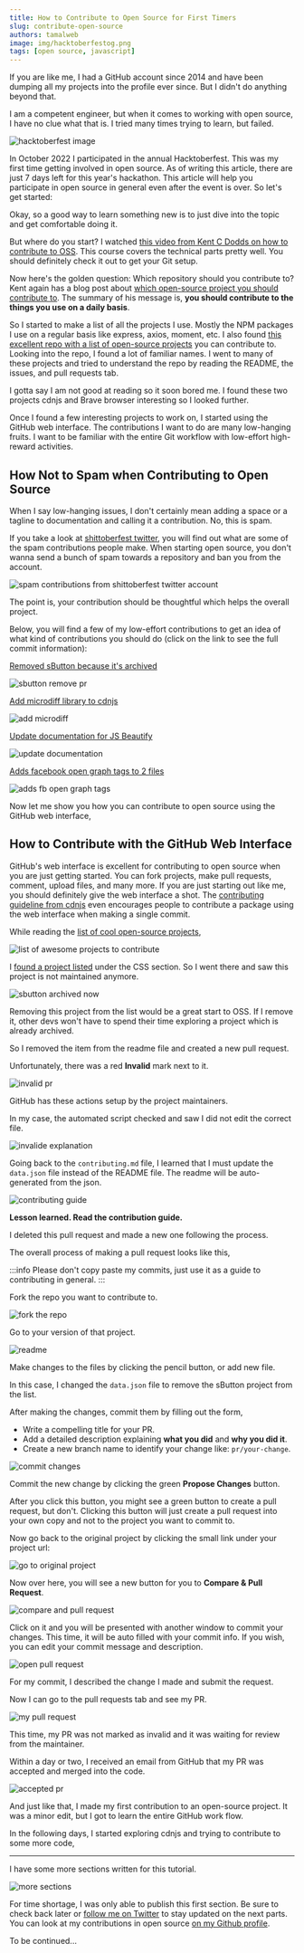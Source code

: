 ```yaml
---
title: How to Contribute to Open Source for First Timers
slug: contribute-open-source
authors: tamalweb
image: img/hacktoberfestog.png
tags: [open source, javascript]
---
```


If you are like me, I had a GitHub account since 2014 and have been dumping all my projects into the profile ever since. But I didn't do anything beyond that.

I am a competent engineer, but when it comes to working with open source, I have no clue what that is. I tried many times trying to learn, but failed.

![hacktoberfest image](./img/hacktoberfestog.png)

In October 2022 I participated in the annual Hacktoberfest. This was my first time getting involved in open source. As of writing this article, there are just 7 days left for this year's hackathon. This article will help you participate in open source in general even after the event is over. So let's get started:

<!-- truncate -->

Okay, so a good way to learn something new is to just dive into the topic and get comfortable doing it. 

But where do you start? I watched [this video from Kent C Dodds on how to contribute to OSS](https://egghead.io/courses/how-to-contribute-to-an-open-source-project-on-github). This course covers the technical parts pretty well. You should definitely check it out to get your Git setup.

Now here's the golden question: Which repository should you contribute to? Kent again has a blog post about [which open-source project you should contribute to](https://kcd.im/what-oss). The summary of his message is, **you should contribute to the things you use on a daily basis**.

So I started to make a list of all the projects I use. Mostly the NPM packages I use on a regular basis like express, axios, moment, etc. I also found [this excellent repo with a list of open-source projects](https://github.com/MunGell/awesome-for-beginners) you can contribute to. Looking into the repo, I found a lot of familiar names. I went to many of these projects and tried to understand the repo by reading the README, the issues, and pull requests tab. 

I gotta say I am not good at reading so it soon bored me. I found these two projects cdnjs and Brave browser interesting so I looked further. 

Once I found a few interesting projects to work on, I started using the GitHub web interface. The contributions I want to do are many low-hanging fruits. I want to be familiar with the entire Git workflow with low-effort high-reward activities.

## How Not to Spam when Contributing to Open Source

When I say low-hanging issues, I don't certainly mean adding a space or a tagline to documentation and calling it a contribution. No, this is spam.

If you take a look at [shittoberfest twitter](https://twitter.com/shitoberfest), you will find out what are some of the spam contributions people make. When starting open source, you don't wanna send a bunch of spam towards a repository and ban you from the account.

![spam contributions from shittoberfest twitter account](./img/shittoberfest.png)

The point is, your contribution should be thoughtful which helps the overall project.

Below, you will find a few of my low-effort contributions to get an idea of what kind of contributions you should do (click on the link to see the full commit information):

[Removed sButton because it's archived](https://github.com/MunGell/awesome-for-beginners/pull/1132)

![sbutton remove pr](./img/sbutton.png)

[Add microdiff library to cdnjs](https://github.com/cdnjs/packages/pull/1366)

![add microdiff](./img/microdiff.png)

[Update documentation for JS Beautify](https://github.com/beautify-web/js-beautify/pull/2107)

![update documentation](./img/webbrowser.png)

[Adds facebook open graph tags to 2 files](https://github.com/theritikchoure/carrierjs/pull/6)

![adds fb open graph tags](./img/fbog.png)

Now let me show you how you can contribute to open source using the GitHub web interface,

## How to Contribute with the GitHub Web Interface

GitHub's web interface is excellent for contributing to open source when you are just getting started. You can fork projects, make pull requests, comment, upload files, and many more. If you are just starting out like me, you should definitely give the web interface a shot. The [contributing guideline from cdnjs](https://github.com/cdnjs/packages/blob/master/CONTRIBUTING.md#make-changes-to-your-fork) even encourages people to contribute a package using the web interface when making a single commit.

While reading the [list of cool open-source projects](https://github.com/MunGell/awesome-for-beginners),

![list of awesome projects to contribute](./img/awesomepr.png)

I [found a project listed](https://github.com/sButtons/sbuttons) under the CSS section. So I went there and saw this project is not maintained anymore.

![sbutton archived now](./img/sbuttonarchived.png)

Removing this project from the list would be a great start to OSS. If I remove it, other devs won't have to spend their time exploring a project which is already archived.

So I removed the item from the readme file and created a new pull request.

Unfortunately, there was a red **Invalid** mark next to it. 

![invalid pr](./img/invalid.png)

GitHub has these actions setup by the project maintainers. 

In my case, the automated script checked and saw I did not edit the correct file.

![invalide explanation](./img/invalidexplanation.png)

Going back to the `contributing.md` file, I learned that I must update the `data.json` file instead of the README file. The readme will be auto-generated from the json. 

![contributing guide](./img/contributingguide.png)

**Lesson learned. Read the contribution guide.**

I deleted this pull request and made a new one following the process.

The overall process of making a pull request looks like this,

:::info
Please don't copy paste my commits, just use it as a guide to contributing in general.
:::

Fork the repo you want to contribute to.

![fork the repo](./img/fork.png)

Go to your version of that project.

![readme](./img/yourversion.png)

Make changes to the files by clicking the pencil button, or add new file.

In this case, I changed the `data.json` file to remove the sButton project from the list.

After making the changes, commit them by filling out the form,

- Write a compelling title for your PR. 
- Add a detailed description explaining **what you did** and **why you did it**. 
- Create a new branch name to identify your change like: `pr/your-change`.

![commit changes](./img/commitchanges.png)

Commit the new change by clicking the green **Propose Changes** button.

After you click this button, you might see a green button to create a pull request, but don't. Clicking this button will just create a pull request into your own copy and not to the project you want to commit to.

Now go back to the original project by clicking the small link under your project url:

![go to original project](./img/mainproject.png)

Now over here, you will see a new button for you to **Compare & Pull Request**. 

![compare and pull request](./img/createpullrequest.png)

Click on it and you will be presented with another window to commit your changes. This time, it will be auto filled with your commit info. If you wish, you can edit your commit message and description.

![open pull request](./img/openpull.png)

For my commit, I described the change I made and submit the request.

Now I can go to the pull requests tab and see my PR.

![my pull request](./img/mypullrequest.png)

This time, my PR was not marked as invalid and it was waiting for review from the maintainer.

Within a day or two, I received an email from GitHub that my PR was accepted and merged into the code.

![accepted pr](./img/accepted.png)

And just like that, I made my first contribution to an open-source project. It was a minor edit, but I got to learn the entire GitHub work flow.

In the following days, I started exploring cdnjs and trying to contribute to some more code,

* * *

I have some more sections written for this tutorial. 

![more sections](./img/moresections.png)

For time shortage, I was only able to publish this first section. Be sure to check back later or [follow me on Twitter](https://twitter.com/tamalchow) to stay updated on the next parts. You can look at my contributions in open source [on my Github profile](https://github.com/tamalchowdhury).

To be continued...

